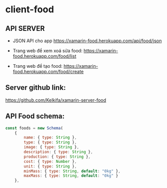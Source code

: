# client-food

## API SERVER
- JSON API cho app
https://xamarin-food.herokuapp.com/api/food/json

- Trang web để xem xoá sửa food:
https://xamarin-food.herokuapp.com/food/list

- Trang web để tạo food:
https://xamarin-food.herokuapp.com/food/create

## Server github link:
https://github.com/Kelkifa/xamarin-server-food

## API Food schema:
```js
const foods = new Schema(
    {
        name: { type: String },
        type: { type: String },
        image: { type: String },
        description: { type: String },
        production: { type: String },
        cost: { type: Number },
        unit: { type: String },
        minMass: { type: String, default: "0kg" },
        maxMass: { type: String, default: "0kg" }
    },
```
